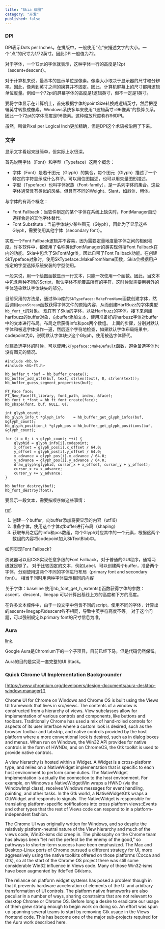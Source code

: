 ```yaml
---
title: "Skia 绘图"
category: "开发"
published: false
---
```


### DPI

DPI表示Dots per Inches。在排版中，一般使用“点”来描述文字的大小。一个“点”的尺寸为1/72英寸。因此DPI一般值为72。

对于字体，一个12pt的字体就表示，这种字体一行的高度是12pt（ascent+descent）。

对于计算机来说，最基本的显示单位是像素。像素大小取决于显示器的尺寸和分辨率。因此，像素到英寸之间的换算并不固定。因此，计算机屏幕上的尺寸都用逻辑单位度量。例如一个72pt的屏幕字体的高度是1逻辑英寸，但不一定是1英寸。

要将字体显示在计算机上，首先根据字体的pointSize转换成逻辑英寸，然后把逻辑英寸转换成像素。Windows系统多年来使用“1逻辑英寸=96像素”的换算关系。因此一个72pt的字体高度是96像素。这种缩放尺度称作96DPI。

虽然，叫做Pixel per Logical Inch更加精确，但是DPI这个术语被沿用了下来。

### 文字

显示文字看起来挺简单，但实际上水很深。

首先说明字体（Font）和字型（Typeface）这两个概念：
- 字体（Font）是若干图元（Glyph）的集合，每个图元（Glyph）描述了一个特定的字符显示成什么样子。可以用位图描述，也可以用矢量图形描述。
- 字型（Typeface）也叫字体家族（Font-family），是一系列字体的集合。这些字体通常具有类似的风格，但具有不同的Weight、Slant，如斜体、粗体。

与字体的有两个概念：
- Font Fallback：当软件制定的某个字体在系统上缺失时，FontManager自动选择合适的其他字体替代。
- Font Substitute：当前字体缺少某些图元（Glyph），因此为了显示这些Glyph，需要使用其他字体（secondary font）。

实现一个Font Fallback逻辑并不容易，因为需要定量地度量字体之间的相似程度。许多软件中，都使用了名称类似FontManager的类实现包括Font Fallback在内的功能。Skia中包含了SkFontMgr类，因此自带了Font Fallback功能。在创建SkTypeface对象时，使用SkTypeface::MakeFromName函数，Skia会根据用户指定的字型选择系统安装的字型使用。

一般来说，用一个绘图函数显示一行文本，只能一次使用一个函数。因此，当文本中包含两种不同的Script，默认字体不能覆盖所有的字符，这时候就需要用另外的字体渲染默认字体缺失的部分。

目前采用的方法是，通过Skia库的`SkTypeface::MakeFromName`函数创建字体，然后调用`openStream`函数获得字体文件的原始内容，从而创建HarfBuzz的字体类型`hb_font_t`的对象。
现在有了Skia的字体，以及Harfbuzz的字体。接下来创建harfbuzz的buffer对象，向buffer添加文本，使用准备好的harbuzz字体对buffer中的文本进行布局。布局之后获得info和pos两个数组。
上面的步骤，分别对默认字体和被选字体操作一遍，然后逐个字符地检查，如果默认字体布局结果中，codepoint为0，说明默认字体缺少这个Glyph，使用被选字体替代。

创建备选字体的时候，可以使用`SkTypeface::MakeDefault`函数，避免备选字体也没有图元的情况。

```
#include <hb.h>
#include <hb-ft.h>

hb_buffer_t *buf = hb_buffer_create();
hb_buffer_add_utf8(buf, text, strlen(text), 0, strlen(text));
hb_buffer_guess_segment_properties(buf);

FT_Face face;
FT_New_Face(ft_library, font_path, index, &face);
hb_font_t *font = hb_ft_font_create(face);
hb_shape(font, buf, NULL, 0);

int glyph_count;
hb_glyph_info_t *glyph_info    = hb_buffer_get_glyph_infos(buf, &glyph_count);
hb_glyph_position_t *glyph_pos = hb_buffer_get_glyph_positions(buf, &glyph_count);

for (i = 0; i < glyph_count; ++i) {
    glyphid = glyph_info[i].codepoint;
    x_offset = glyph_pos[i].x_offset / 64.0;
    y_offset = glyph_pos[i].y_offset / 64.0;
    x_advance = glyph_pos[i].x_advance / 64.0;
    y_advance = glyph_pos[i].y_advance / 64.0;
    draw_glyph(glyphid, cursor_x + x_offset, cursor_y + y_offset);
    cursor_x += x_advance;
    cursor_y += y_advance;
}

hb_buffer_destroy(buf);
hb_font_destroy(font);
```

要显示一段文本，需要按顺序做这些事情：

[ref](https://chromium.googlesource.com/chromium/blink/+/master/Source/platform/fonts/shaping/HarfBuzzShaper.cpp).

1. 创建一个buffer，向buffer添加将要显示的内容（utf16）
2. 准备字体，使用这个字体对buffer进行布局（shaping）
3. 获取布局之后的info和pos数组，每个Glyph对应其中的一个元素，根据这两个数组的内容将codepoint加入SkTextBlob中。

如何实现Font Fallback?

浏览器可以用CSS实现任意多级的Font Fallback，对于普通的GUI程序，通常两级就足够了。
对于比较固定的文本，例如Label，可以创建两个buffer，准备两个字体，分别使用这两个不同的字体进行布局（primary font and secondary font）。
相当于同时用两种字体显示相同的内容

关于字体：baseline
使用hb_font_get_h_extents()函数获得字体的参数：ascent、descent、linegap
可以计算出基线上方的高度和下方的高度。

在许多文本控件中，由于一段文字中包含不同的script，使用不同的字体，计算出的ascent+linegap和descent各不相同，导致中英字符高度不等。
对于这个问题，可以强制规定以primary font的尺寸信息为准，

### Aura

[link](https://chromium.googlesource.com/chromium/chromium/+/master/ui/aura).

Google Aura是Chromium下的一个子项目，目前已经下马。但是代码仍然保留。

Aura的目的是实现一套完整的UI Stack。

### Quick Chrome UI Implementation Backgrounder

[https://www.chromium.org/developers/design-documents/aura-desktop-window-manager]()

Chrome UI for Chrome on Windows and Chrome OS is built using the Views UI framework that lives in src/views. The contents of a window is constructed from a hierarchy of views. View subclasses allow for implementation of various controls and components, like buttons and toolbars. Traditionally Chrome has used a mix of hand-rolled controls for aspects of its user interface where a custom look is desired, such as the browser toolbar and tabstrip, and native controls provided by the host platform where a more conventional look is desired, such as in dialog boxes and menus. When run on Windows, the Win32 API provides for native controls in the form of HWNDs, and on ChromeOS, the Gtk toolkit is used to provide native controls.

A view hierarchy is hosted within a Widget. A Widget is a cross-platform type, and relies on a NativeWidget implementation that is specific to each host environment to perform some duties. The NativeWidget implementation is actually the connection to the host environment. For example, on Windows a NativeWidgetWin wraps a HWND (via the WindowImpl class), receives Windows messages for event handling, painting, and other tasks. In the Gtk world, a NativeWidgetGtk wraps a GtkWidget and responds to signals. The NativeWidget is responsible for translating platform-specific notifications into cross platform views::Events and other types that the rest of Views code can respond to in a platform-independent fashion.

The Chrome UI was originally written for Windows, and so despite the relatively platform-neutral nature of the View hierarchy and much of the views code, Win32-isms did creep in. The philosophy on the Chrome team has always been "let not the perfect be the enemy of the good," so pathways to shorter-term success have been emphasized. The Mac and Desktop-Linux ports of Chrome pursued a different strategy for UI, more aggressively using the native toolkits offered on those platforms (Cocoa and Gtk), so at the start of the Chrome OS project there was still some considerable Win32 influence in Views code. Many of those Win32-isms have been augmented by ifdef'ed Gtkisms.

The reliance on platform widget systems has posed a problem though in that it prevents hardware acceleration of elements of the UI and arbitrary transformation of UI controls. The platform native frameworks are also peculiar in a number of ways, sharing constraints that are not relevant to desktop Chrome or Chrome OS. Before long a desire to eradicate our usage of them grew strong enough to begin work on doing so. An effort was spun up spanning several teams to start by removing Gtk usage in the Views frontend code. This has become one of the major sub-projects required for the Aura work described here.
